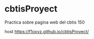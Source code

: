 # cbtisProyect
Practica sobre pagina web del cbtis 150

host
https://f1oxyz.github.io/cbtisProyect/

